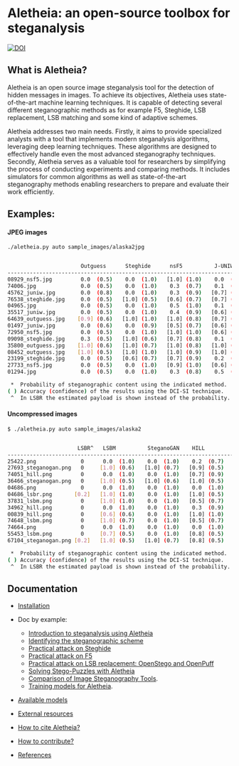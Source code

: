 
# Aletheia: an open-source toolbox for steganalysis
[![DOI](https://joss.theoj.org/papers/10.21105/joss.05982/status.svg)](https://doi.org/10.21105/joss.05982)


## What is Aletheia?

Aletheia is an open source image steganalysis tool for the detection of hidden messages in images. To achieve its objectives, Aletheia uses state-of-the-art machine learning techniques. It is capable of detecting several different steganographic methods as for example F5, Steghide, LSB replacement, LSB matching and some kind of adaptive schemes.

Aletheia addresses two main needs. Firstly, it aims to provide specialized analysts with a tool that implements modern steganalysis algorithms, leveraging deep learning techniques. These algorithms are designed to effectively handle even the most advanced steganography techniques. Secondly, Aletheia serves as a valuable tool for researchers by simplifying the process of conducting experiments and comparing methods. It includes simulators for common algorithms as well as state-of-the-art steganography methods enabling researchers to prepare and evaluate their work efficiently.


## Examples:

#### JPEG images
```bash
./aletheia.py auto sample_images/alaska2jpg


                       Outguess      Steghide      nsF5          J-UNIWARD *
-----------------------------------------------------------------------------
08929_nsf5.jpg         0.0  (0.5)    0.0  (1.0)   [1.0] (1.0)    0.0  (0.9)
74006.jpg              0.0  (0.5)    0.0  (1.0)    0.3  (0.7)    0.1  (0.7)
45762_juniw.jpg        0.0  (0.8)    0.0  (1.0)    0.3  (0.9)   [0.7] (0.6)
76538_steghide.jpg     0.0  (0.5)   [1.0] (0.5)   [0.6] (0.7)   [0.7] (0.8)
04965.jpg              0.0  (0.5)    0.0  (1.0)    0.5  (1.0)    0.1  (1.0)
35517_juniw.jpg        0.0  (0.5)    0.0  (1.0)    0.4  (0.9)   [0.6] (0.8)
64639_outguess.jpg    [0.9] (0.6)   [1.0] (1.0)   [1.0] (0.8)   [0.7] (0.5)
01497_juniw.jpg        0.0  (0.6)    0.0  (0.9)   [0.5] (0.7)   [0.6] (0.9)
72950_nsf5.jpg         0.0  (0.5)    0.0  (1.0)   [1.0] (1.0)   [0.6] (0.8)
09098_steghide.jpg     0.3  (0.5)   [1.0] (0.6)   [0.7] (0.8)    0.1  (0.8)
35800_outguess.jpg    [1.0] (0.6)   [1.0] (0.7)   [1.0] (0.8)   [1.0] (0.5)
08452_outguess.jpg    [1.0] (0.5)   [1.0] (1.0)   [1.0] (0.9)   [1.0] (0.5)
23199_steghide.jpg     0.0  (0.5)   [0.6] (0.7)   [0.7] (0.9)    0.2  (0.8)
27733_nsf5.jpg         0.0  (0.5)    0.0  (1.0)   [0.9] (1.0)   [0.6] (0.8)
01294.jpg              0.0  (0.5)    0.0  (1.0)    0.3  (0.8)    0.5  (0.6)

 *  Probability of steganographic content using the indicated method.
( ) Accuracy (confidence) of the results using the DCI-SI technique.
 ^  In LSBR the estimated payload is shown instead of the probability.


```

#### Uncompressed images
```bash
$ ./aletheia.py auto sample_images/alaska2


                      LSBR^   LSBM          SteganoGAN    HILL          UNIWARD *
---------------------------------------------------------------------------------
25422.png              0      0.0  (1.0)    0.0  (1.0)    0.2  (0.7)   [0.9] (0.9)
27693_steganogan.png   0     [1.0] (0.6)   [1.0] (0.7)   [0.9] (0.5)   [0.9] (0.5)
74051_hill.png         0      0.0  (1.0)    0.0  (1.0)   [0.7] (0.9)   [1.0] (1.0)
36466_steganogan.png   0     [1.0] (0.5)   [1.0] (0.6)   [1.0] (0.5)   [1.0] (0.5)
04686.png              0      0.0  (1.0)    0.0  (1.0)    0.0  (1.0)    0.0  (0.8)
04686_lsbr.png       [0.2]   [1.0] (1.0)    0.0  (1.0)   [1.0] (0.5)   [1.0] (0.5) 
37831_lsbm.png         0     [1.0] (1.0)    0.0  (1.0)   [0.5] (0.7)   [1.0] (0.5)
34962_hill.png         0      0.0  (1.0)    0.0  (1.0)    0.3  (0.9)    0.5  (0.8)
00839_hill.png         0     [0.6] (0.6)    0.0  (1.0)   [1.0] (1.0)   [1.0] (0.5)
74648_lsbm.png         0     [1.0] (0.7)    0.0  (1.0)   [0.5] (0.7)   [1.0] (0.5)
74664.png              0      0.0  (1.0)    0.0  (1.0)    0.0  (1.0)    0.0  (1.0)
55453_lsbm.png         0     [0.7] (0.5)    0.0  (1.0)   [0.8] (0.5)   [0.6] (0.5)
67104_steganogan.png [0.2]   [1.0] (0.5)   [1.0] (0.7)   [0.8] (0.5)   [0.7] (0.5)

 *  Probability of steganographic content using the indicated method.
( ) Accuracy (confidence) of the results using the DCI-SI technique.
 ^  In LSBR the estimated payload is shown instead of the probability.


```


## Documentation

- [Installation](/INSTALL.md)
- Doc by example:
	* [Introduction to steganalysis using Aletheia](https://daniellerch.me/stego/aletheia/intro-en/)
    * [Identifying the steganographic scheme](https://daniellerch.me/stego/aletheia/identify-en)
	* [Practical attack on Steghide](https://daniellerch.me/stego/aletheia/steghide-attack-en/)
	* [Practical attack on F5](https://daniellerch.me/stego/aletheia/f5-attack-en/)
	* [Practical attack on LSB replacement: OpenStego and OpenPuff](https://daniellerch.me/stego/aletheia/lsbr-attack-en/)
   * [Solving Stego-Puzzles with Aletheia](https://daniellerch.me/stego/aletheia/stego-puzzles-en/)
   * [Comparison of Image Steganography Tools](https://daniellerch.me/stego/aletheia/tool-comparison-en/).
   * [Training models for Aletheia](https://daniellerch.me/stego/aletheia/training-en/).

- [Available models](/aletheia-models/README.md)
- [External resources](/EXTERNAL.md)
- [How to cite Aletheia?](/CITING.md)
- [How to contribute?](/CONTRIBUTING.md)
- [References](/REFERENCES.md)



